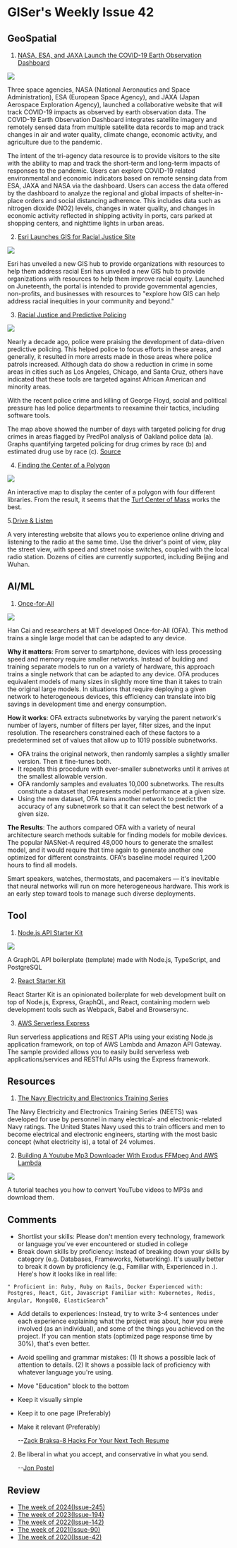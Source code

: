 # GISer's Weekly Issue 42

## GeoSpatial

1. [NASA, ESA, and JAXA Launch the COVID-19 Earth Observation Dashboard](https://www.gislounge.com/nasa-esa-and-jaxa-launch-covid-19-earth-observation-dashboard/)

![](https://i0.wp.com/www.gislounge.com/wp-content/uploads/2020/06/water-quality-covid19-map.png?w=1000&ssl=1)

Three space agencies, NASA (National Aeronautics and Space Administration), ESA (European Space Agency), and JAXA (Japan Aerospace Exploration Agency), launched a collaborative website that will track COVID-19 impacts as observed by earth observation data. The COVID-19 Earth Observation Dashboard integrates satellite imagery and remotely sensed data from multiple satellite data records to map and track changes in air and water quality, climate change, economic activity, and agriculture due to the pandemic.

The intent of the tri-agency data resource is to provide visitors to the site with the ability to map and track the short-term and long-term impacts of responses to the pandemic. Users can explore COVID-19 related environmental and economic indicators based on remote sensing data from ESA, JAXA and NASA via the dashboard. Users can access the data offered by the dashboard to analyze the regional and global impacts of shelter-in-place orders and social distancing adherence. This includes data such as nitrogen dioxide (NO2) levels, changes in water quality, and changes in economic activity reflected in shipping activity in ports, cars parked at shopping centers, and nighttime lights in urban areas.

2. [Esri Launches GIS for Racial Justice Site](https://www.gislounge.com/esri-launches-gis-for-racial-justice-site/)

![](https://i2.wp.com/www.gislounge.com/wp-content/uploads/2020/06/map-social-vulnerability-cdc.png?w=1000&ssl=1)

Esri has unveiled a new GIS hub to provide organizations with resources to help them address racial Esri has unveiled a new GIS hub to provide organizations with resources to help them improve racial equity. Launched on Juneteenth, the portal is intended to provide governmental agencies, non-profits, and businesses with resources to "explore how GIS can help address racial inequities in your community and beyond."

3. [Racial Justice and Predictive Policing](https://www.gislounge.com/racial-justice-and-predictive-policing/)

![](https://i2.wp.com/www.gislounge.com/wp-content/uploads/2020/06/predictive-policing-oakland.png?w=1000&ssl=1)

Nearly a decade ago, police were praising the development of data-driven predictive policing. This helped police to focus efforts in these areas, and generally, it resulted in more arrests made in those areas where police patrols increased. Although data do show a reduction in crime in some areas in cities such as Los Angeles, Chicago, and Santa Cruz, others have indicated that these tools are targeted against African American and minority areas.

With the recent police crime and killing of George Floyd, social and political pressure has led police departments to reexamine their tactics, including software tools.

The map above showed the number of days with targeted policing for drug crimes in areas flagged by PredPol analysis of Oakland police data (a). Graphs quantifying targeted policing for drug crimes by race (b) and estimated drug use by race (c). [Source](https://www.gislounge.com/racial-justice-and-predictive-policing/)

4. [Finding the Center of a Polygon](https://observablehq.com/d/efcd1b19385ecff8)

![](https://static.observableusercontent.com/thumbnail/0022275e98c9bf67f5a4dffea9005ae083d1b07f3d8f2bc30eeeebb957fb5d0c.jpg)

An interactive map to display the center of a polygon with four different libraries. From the result, it seems that the [Turf Center of Mass](https://turfjs.org/docs/#centerOfMass) works the best.

5.[Drive & Listen](https://driveandlisten.herokuapp.com/)

A very interesting website that allows you to experience online driving and listening to the radio at the same time. Use the driver's point of view, play the street view, with speed and street noise switches, coupled with the local radio station. Dozens of cities are currently supported, including Beijing and Wuhan.

## AI/ML

1. [Once-for-All](https://arxiv.org/abs/1908.09791)

![](https://blog.deeplearning.ai/hubfs/OFA.gif)

Han Cai and researchers at MIT developed Once-for-All (OFA). This method trains a single large model that can be adapted to any device.

**Why it matters**: From server to smartphone, devices with less processing speed and memory require smaller networks. Instead of building and training separate models to run on a variety of hardware, this approach trains a single network that can be adapted to any device. OFA produces equivalent models of many sizes in slightly more time than it takes to train the original large models. In situations that require deploying a given network to heterogeneous devices, this efficiency can translate into big savings in development time and energy consumption.

**How it works**: OFA extracts subnetworks by varying the parent network's number of layers, number of filters per layer, filter sizes, and the input resolution. The researchers constrained each of these factors to a predetermined set of values that allow up to 1019 possible subnetworks.

- OFA trains the original network, then randomly samples a slightly smaller version. Then it fine-tunes both.
- It repeats this procedure with ever-smaller subnetworks until it arrives at the smallest allowable version.
- OFA randomly samples and evaluates 10,000 subnetworks. The results constitute a dataset that represents model performance at a given size.
- Using the new dataset, OFA trains another network to predict the accuracy of any subnetwork so that it can select the best network of a given size.

**The Results**: The authors compared OFA with a variety of neural architecture search methods suitable for finding models for mobile devices. The popular NASNet-A required 48,000 hours to generate the smallest model, and it would require that time again to generate another one optimized for different constraints. OFA's baseline model required 1,200 hours to find all models.

Smart speakers, watches, thermostats, and pacemakers — it's inevitable that neural networks will run on more heterogeneous hardware. This work is an early step toward tools to manage such diverse deployments.

## Tool

1. [Node.js API Starter Kit](https://github.com/kriasoft/nodejs-api-starter)

![](https://camo.githubusercontent.com/44d88498c764d2baa87a57a647277cde04bc3665/687474703a2f2f6b6f69737479612e6769746875622e696f2f66696c65732f6e6f64656a732d6170692d737461727465722d64656d6f2e706e67)

A GraphQL API boilerplate (template) made with Node.js, TypeScript, and PostgreSQL

2. [React Starter Kit](https://github.com/kriasoft/react-starter-kit)

React Starter Kit is an opinionated boilerplate for web development built on top of Node.js, Express, GraphQL, and React, containing modern web development tools such as Webpack, Babel and Browsersync.

3. [AWS Serverless Express](https://github.com/awslabs/aws-serverless-express)

Run serverless applications and REST APIs using your existing Node.js application framework, on top of AWS Lambda and Amazon API Gateway. The sample provided allows you to easily build serverless web applications/services and RESTful APIs using the Express framework.

## Resources

1. [The Navy Electricity and Electronics Training Series](https://archive.org/search.php?query=subject%3A%22The+Navy+Electricity+and+Electronics+Training+Series%22&sort=publicdate)

The Navy Electricity and Electronics Training Series (NEETS) was developed for use by personnel in many electrical- and electronic-related Navy ratings. The United States Navy used this to train officers and men to become electrical and electronic engineers, starting with the most basic concept (what electricity is), a total of 24 volumes.

2. [Building A Youtube Mp3 Downloader With Exodus FFMpeg And AWS Lambda](https://intoli.com/blog/youtube-mp3-downloader/)

![](https://intoli.com/blog/youtube-mp3-downloader/img/transcoding.png)

A tutorial teaches you how to convert YouTube videos to MP3s and download them.

## Comments

- Shortlist your skills: Please don't mention every technology, framework or language you've ever encountered or studied in college
- Break down skills by proficiency: Instead of breaking down your skills by category (e.g. Databases, Frameworks, Networking). It's usually better to break it down by proficiency (e.g., Familiar with, Experienced in .). Here's how it looks like in real life:

`" Proficient in: Ruby, Ruby on Rails, Docker Experienced with: Postgres, React, Git, Javascript Familiar with: Kubernetes, Redis, Angular, MongoDB, ElasticSearch`"

- Add details to experiences: Instead, try to write 3-4 sentences under each experience explaining what the project was about, how you were involved (as an individual), and some of the things you achieved on the project. If you can mention stats (optimized page response time by 30%), that's even better.

- Avoid spelling and grammar mistakes: (1) It shows a possible lack of attention to details. (2) It shows a possible lack of proficiency with whatever language you're using.
- Move "Education" block to the bottom
- Keep it visually simple
- Keep it to one page (Preferably)
- Make it relevant (Preferably)

  --[Zack Braksa-8 Hacks For Your Next Tech Resume](https://dev.to/gemography/common-mistakes-in-dev-cvs-2a17)

2. Be liberal in what you accept, and conservative in what you send.

   --[Jon Postel](https://somanymachines.com/tx/character-generator-protocol/)

## Review

- [The week of 2024(Issue-245)](../2024/issue-245.md)
- [The week of 2023(Issue-194)](../2023/issue-194.md)
- [The week of 2022(Issue-142)](../2022/issue-142.md)
- [The week of 2021(Issue-90)](../2021/issue-90.md)
- [The week of 2020(Issue-42)](../2020/issue-42.md)
